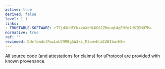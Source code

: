```yaml
---
active: true
derived: false
level: 1.1
links:
- TRUSTABLE-SOFTWARE: r77jdXUHFCkxzoXdNLKO61ZMauqt4qP9folHSIBMU7M=
normative: true
ref: ''
reviewed: DUcfemdclPwxLmU79MBgSW3ki_M3omvHLbIABIburHE=
---
```


All source code (and attestations for claims) for uProtocol are provided with known provenance.
